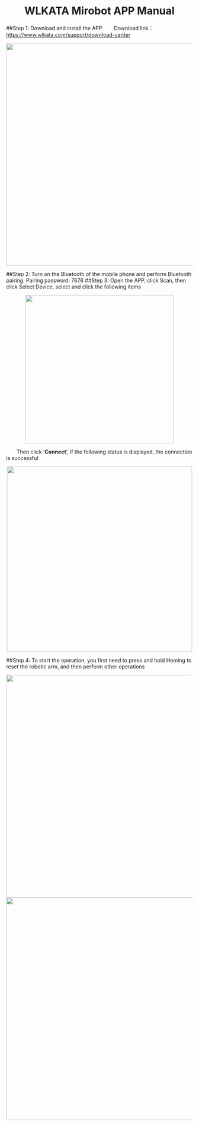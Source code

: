 # <center>WLKATA Mirobot APP Manual</center>
##Step 1: Download and install the APP
&ensp;&ensp;&ensp;&ensp;Download link：https://www.wlkata.com/support/download-center

<center><img src="http://lin88zhang.gitee.io/image_en/18/18-1.png" width="600"  > </center>

##Step 2: Turn on the Bluetooth of the mobile phone and perform Bluetooth pairing. Pairing password: 7676
##Step 3: Open the APP, click Scan, then click Select Device, select and click the following items

<center><img src="http://lin88zhang.gitee.io/image_en/18/18-2.png" width="400"  > </center>

&ensp;&ensp;&ensp;&ensp;Then click ‘**Connect**’, if the following status is displayed, the connection is successful

<center><img src="http://lin88zhang.gitee.io/image_en/18/18-3.png" width="500"  > </center>

##Step 4: To start the operation, you first need to press and hold Homing to reset the robotic arm, and then perform other operations

<center><img src="http://lin88zhang.gitee.io/image_en/18/18-4.png" width="600"  > </center>
<center><img src="http://lin88zhang.gitee.io/image_en/18/18-5.png" width="600"  > </center>
